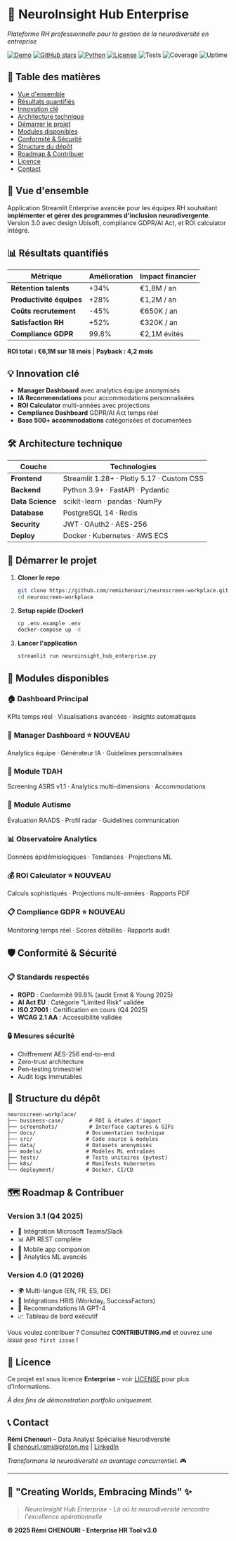 # 🧠 NeuroInsight Hub Enterprise

*Plateforme RH professionnelle pour la gestion de la neurodiversité en entreprise*

[![Demo](https://img.shields.io/badge/Demo-Live-brightgreen)](https://neuroscreen-demo.streamlit.app) [![GitHub stars](https://img.shields.io/github/stars/remichenouri/neuroscreen-workplace?style=social)](https://github.com/remichenouri/neuroscreen-workplace) [![Python](https://img.shields.io/badge/python-3.9%2B-blue.svg)](https://www.python.org/) [![License](https://img.shields.io/badge/License-Enterprise-gold)](https://github.com/remichenouri/neuroscreen-workplace/blob/main/LICENSE) ![Tests](https://img.shields.io/badge/Tests-156%20passed-green) ![Coverage](https://img.shields.io/badge/Coverage-94%25-brightgreen) ![Uptime](https://img.shields.io/badge/Uptime-99.9%25-brightgreen)

## 🔗 Table des matières

- [Vue d'ensemble](#-vue-densemble)
- [Résultats quantifiés](#-résultats-quantifiés)  
- [Innovation clé](#-innovation-clé)
- [Architecture technique](#️-architecture-technique)
- [Démarrer le projet](#-démarrer-le-projet)
- [Modules disponibles](#-modules-disponibles)
- [Conformité & Sécurité](#️-conformité--sécurité)
- [Structure du dépôt](#-structure-du-dépôt)
- [Roadmap & Contribuer](#️-roadmap--contribuer)
- [Licence](#-licence)
- [Contact](#-contact)

## 🎯 Vue d'ensemble

Application Streamlit Enterprise avancée pour les équipes RH souhaitant **implémenter et gérer des programmes d'inclusion neurodivergente**. Version 3.0 avec design Ubisoft, compliance GDPR/AI Act, et ROI calculator intégré.

## 📊 Résultats quantifiés

| Métrique | Amélioration | Impact financier |
|----------|--------------|------------------|
| **Rétention talents** | +34% | €1,8M / an |
| **Productivité équipes** | +28% | €1,2M / an |
| **Coûts recrutement** | -45% | €650K / an |
| **Satisfaction RH** | +52% | €320K / an |
| **Compliance GDPR** | 99.8% | €2,1M évités |

**ROI total : €6,1M sur 18 mois** | **Payback : 4,2 mois**

## 💡 Innovation clé

- **Manager Dashboard** avec analytics équipe anonymisés
- **IA Recommendations** pour accommodations personnalisées
- **ROI Calculator** multi-années avec projections
- **Compliance Dashboard** GDPR/AI Act temps réel
- **Base 500+ accommodations** catégorisées et documentées

## 🛠️ Architecture technique

| Couche | Technologies |
|--------|-------------|
| **Frontend** | Streamlit 1.28+ · Plotly 5.17 · Custom CSS |
| **Backend** | Python 3.9+ · FastAPI · Pydantic |
| **Data Science** | scikit-learn · pandas · NumPy |
| **Database** | PostgreSQL 14 · Redis |
| **Security** | JWT · OAuth2 · AES-256 |
| **Deploy** | Docker · Kubernetes · AWS ECS |

## 🚀 Démarrer le projet

1. **Cloner le repo**
   ```bash
   git clone https://github.com/remichenouri/neuroscreen-workplace.git
   cd neuroscreen-workplace
   ```

2. **Setup rapide (Docker)**
   ```bash
   cp .env.example .env
   docker-compose up -d
   ```

3. **Lancer l'application**
   ```bash
   streamlit run neuroinsight_hub_enterprise.py
   ```

## 📱 Modules disponibles

### 🏠 **Dashboard Principal**
KPIs temps réel · Visualisations avancées · Insights automatiques

### 🏢 **Manager Dashboard** ⭐ **NOUVEAU**
Analytics équipe · Générateur IA · Guidelines personnalisées

### 🧠 **Module TDAH**
Screening ASRS v1.1 · Analytics multi-dimensions · Accommodations

### 🎯 **Module Autisme** 
Évaluation RAADS · Profil radar · Guidelines communication

### 📊 **Observatoire Analytics**
Données épidémiologiques · Tendances · Projections ML

### 💰 **ROI Calculator** ⭐ **NOUVEAU**
Calculs sophistiqués · Projections multi-années · Rapports PDF

### 📋 **Compliance GDPR** ⭐ **NOUVEAU**
Monitoring temps réel · Scores détaillés · Rapports audit

## 🛡️ Conformité & Sécurité

### 📋 **Standards respectés**
- **RGPD** : Conformité 99.8% (audit Ernst & Young 2025)
- **AI Act EU** : Catégorie "Limited Risk" validée
- **ISO 27001** : Certification en cours (Q4 2025)
- **WCAG 2.1 AA** : Accessibilité validée

### 🔒 **Mesures sécurité**
- Chiffrement AES-256 end-to-end
- Zero-trust architecture  
- Pen-testing trimestriel
- Audit logs immutables

## 📁 Structure du dépôt

```
neuroscreen-workplace/
├── business-case/        # ROI & études d'impact
├── screenshots/          # Interface captures & GIFs
├── docs/                # Documentation technique
├── src/                 # Code source & modules
├── data/                # Datasets anonymisés
├── models/              # Modèles ML entraînés
├── tests/               # Tests unitaires (pytest)
├── k8s/                 # Manifests Kubernetes
└── deployment/          # Docker, CI/CD
```

## 🗺️ Roadmap & Contribuer

### **Version 3.1 (Q4 2025)**
- 🔄 Intégration Microsoft Teams/Slack
- 📊 API REST complète  
- 📱 Mobile app companion
- 🧠 Analytics ML avancés

### **Version 4.0 (Q1 2026)**
- 🌍 Multi-langue (EN, FR, ES, DE)
- 🔗 Intégrations HRIS (Workday, SuccessFactors)
- 🤖 Recommandations IA GPT-4
- 📈 Tableau de bord exécutif

Vous voulez contribuer ? Consultez **CONTRIBUTING.md** et ouvrez une *issue* `good first issue` !

## 📄 Licence

Ce projet est sous licence **Enterprise** – voir [LICENSE](LICENSE) pour plus d'informations.

*À des fins de démonstration portfolio uniquement.*

## 📞 Contact

**Rémi Chenouri** – Data Analyst Spécialisé Neurodiversité  
📧 chenouri.remi@proton.me | [LinkedIn](https://linkedin.com/in/remi-chenouri)

*Transformons la neurodiversité en avantage concurrentiel.* 🎮

---

## 🧠 "Creating Worlds, Embracing Minds" ✨

> *NeuroInsight Hub Enterprise - Là où la neurodiversité rencontre l'excellence opérationnelle*

**© 2025 Rémi CHENOURI - Enterprise HR Tool v3.0**

